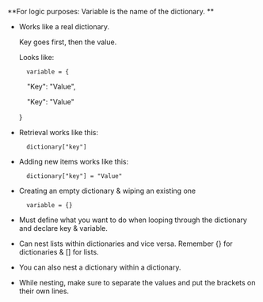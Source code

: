 **For logic purposes: Variable is the name of the dictionary. ** 

- Works like a real dictionary. 
    
    Key goes first, then the value.  
    
    Looks like:  
    
	    variable = { 
    
        "Key": "Value", 
    
        "Key": "Value" 
    
    } 
    
- Retrieval works like this:  
    
	    dictionary["key"] 
    
- Adding new items works like this:  
    
	    dictionary["key"] = "Value" 
    
- Creating an empty dictionary & wiping an existing one 
    
	    variable = {} 
    
- Must define what you want to do when looping through the dictionary and declare key & variable.  
    

- Can nest lists within dictionaries and vice versa. Remember {} for dictionaries & [] for lists.  
    

- You can also nest a dictionary within a dictionary.  
    

- While nesting, make sure to separate the values and put the brackets on their own lines.
